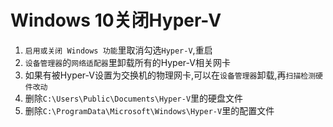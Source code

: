 # Windows 10关闭Hyper-V
1. `启用或关闭 Windows 功能`里取消勾选`Hyper-V`,重启
2. `设备管理器`的`网络适配器`里卸载所有的Hyper-V相关网卡
3. 如果有被Hyper-V设置为交换机的物理网卡,可以在`设备管理器`卸载,再`扫描检测硬件改动`
4. 删除`C:\Users\Public\Documents\Hyper-V`里的硬盘文件
5. 删除`C:\ProgramData\Microsoft\Windows\Hyper-V`里的配置文件